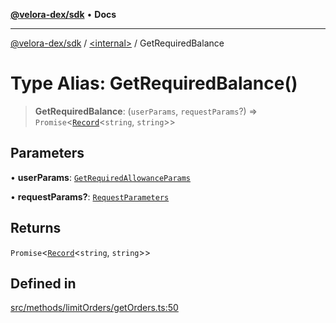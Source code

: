 [**@velora-dex/sdk**](../../README.md) • **Docs**

***

[@velora-dex/sdk](../../globals.md) / [\<internal\>](../README.md) / GetRequiredBalance

# Type Alias: GetRequiredBalance()

> **GetRequiredBalance**: (`userParams`, `requestParams`?) => `Promise`\<[`Record`](Record.md)\<`string`, `string`\>\>

## Parameters

• **userParams**: [`GetRequiredAllowanceParams`](GetRequiredAllowanceParams.md)

• **requestParams?**: [`RequestParameters`](RequestParameters.md)

## Returns

`Promise`\<[`Record`](Record.md)\<`string`, `string`\>\>

## Defined in

[src/methods/limitOrders/getOrders.ts:50](https://github.com/paraswap/paraswap-sdk/blob/master/src/methods/limitOrders/getOrders.ts#L50)
